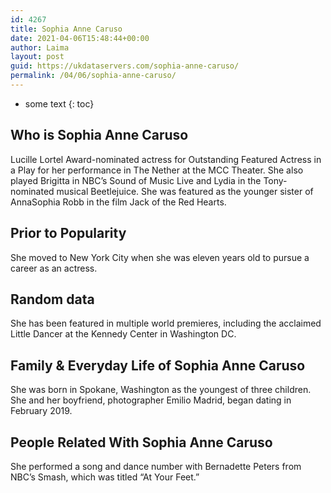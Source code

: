 ```yaml
---
id: 4267
title: Sophia Anne Caruso
date: 2021-04-06T15:48:44+00:00
author: Laima
layout: post
guid: https://ukdataservers.com/sophia-anne-caruso/
permalink: /04/06/sophia-anne-caruso/
---
```


* some text
{: toc}


## Who is Sophia Anne Caruso
                  
                  
                  
Lucille Lortel Award-nominated actress for Outstanding Featured Actress in a Play for her performance in The Nether at the MCC Theater. She also played Brigitta in NBC&#8217;s Sound of Music Live and Lydia in the Tony-nominated musical Beetlejuice. She was featured as the younger sister of AnnaSophia Robb in the film Jack of the Red Hearts. 
                  
              
            
              
            
                
                
                
## Prior to Popularity
                  
                  
                  
She moved to New York City when she was eleven years old to pursue a career as an actress.
                  
              
            
              
            
                
                
                
## Random data
                  
                  
                  
She has been featured in multiple world premieres, including the acclaimed Little Dancer at the Kennedy Center in Washington DC.
                  
              
            
              
            
                
                
                
## Family & Everyday Life of Sophia Anne Caruso
                  
                  
                  
She was born in Spokane, Washington as the youngest of three children. She and her boyfriend, photographer Emilio Madrid, began dating in February 2019.
                  
              
            
              
            
                
                
                
## People Related With Sophia Anne Caruso
                  
                  
                  
She performed a song and dance number with Bernadette Peters from NBC&#8217;s Smash, which was titled &#8220;At Your Feet.&#8221;
                  
              
            
              
            
                
              
            
              
              
            
            
              
            
          
          
          